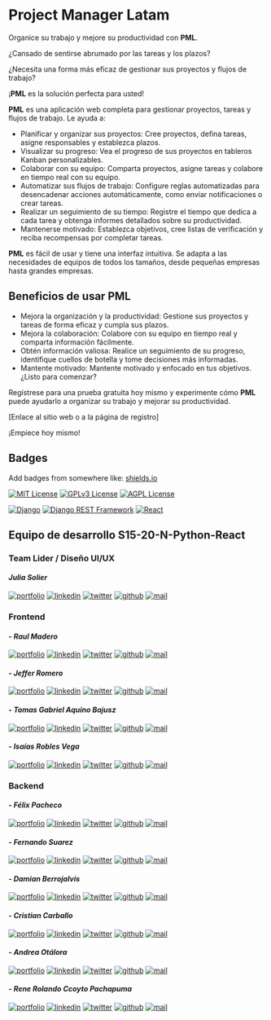 # Project Manager Latam

Organice su trabajo y mejore su productividad con **PML**.

¿Cansado de sentirse abrumado por las tareas y los plazos?

¿Necesita una forma más eficaz de gestionar sus proyectos y flujos de trabajo?

¡**PML** es la solución perfecta para usted!

**PML** es una aplicación web completa para gestionar proyectos, tareas y flujos de trabajo. Le ayuda a:

- Planificar y organizar sus proyectos: Cree proyectos, defina tareas, asigne responsables y establezca plazos.
- Visualizar su progreso: Vea el progreso de sus proyectos en tableros Kanban personalizables.
- Colaborar con su equipo: Comparta proyectos, asigne tareas y colabore en tiempo real con su equipo.
- Automatizar sus flujos de trabajo: Configure reglas automatizadas para desencadenar acciones automáticamente, como enviar notificaciones o crear tareas.
- Realizar un seguimiento de su tiempo: Registre el tiempo que dedica a cada tarea y obtenga informes detallados sobre su productividad.
- Mantenerse motivado: Establezca objetivos, cree listas de verificación y reciba recompensas por completar tareas.

**PML** es fácil de usar y tiene una interfaz intuitiva. Se adapta a las necesidades de equipos de todos los tamaños, desde pequeñas empresas hasta grandes empresas.

## Beneficios de usar **PML**

- Mejora la organización y la productividad: Gestione sus proyectos y tareas de forma eficaz y cumpla sus plazos.
- Mejora la colaboración: Colabore con su equipo en tiempo real y comparta información fácilmente.
- Obtén información valiosa: Realice un seguimiento de su progreso, identifique cuellos de botella y tome decisiones más informadas.
- Mantente motivado: Mantente motivado y enfocado en tus objetivos.
  ¿Listo para comenzar?

Regístrese para una prueba gratuita hoy mismo y experimente cómo **PML** puede ayudarlo a organizar su trabajo y mejorar su productividad.

[Enlace al sitio web o a la página de registro]

¡Empiece hoy mismo!

## Badges

Add badges from somewhere like: [shields.io](https://shields.io/)

[![MIT License](https://img.shields.io/badge/License-MIT-green.svg)](https://choosealicense.com/licenses/mit/)
[![GPLv3 License](https://img.shields.io/badge/License-GPL%20v3-yellow.svg)](https://opensource.org/licenses/)
[![AGPL License](https://img.shields.io/badge/license-AGPL-blue.svg)](http://www.gnu.org/licenses/agpl-3.0)

[![Django](https://img.shields.io/badge/Django-5.0.3-blue.svg)](https://www.djangoproject.com/)
[![Django REST Framework](https://img.shields.io/badge/Django%20REST%20Framework-v3.15.1-orange.svg)](https://www.django-rest-framework.org/)
[![React](https://img.shields.io/badge/React-18.2.0-blue.svg)](https://reactjs.org/)

## Equipo de desarrollo S15-20-N-Python-React

### Team Lider / Diseño UI/UX

#### _Julia Solier_

[![portfolio](https://img.shields.io/badge/my_portfolio-grey?style=flat&logo=ko-fi&logoColor=white)]()
[![linkedin](https://img.shields.io/badge/linkedin-0A66C2?style=flat&logo=linkedin&logoColor=white)](https://www.linkedin.com/in/julia-solier/)
[![twitter](https://img.shields.io/badge/twitter-1DA1F2?style=flat&logo=twitter&logoColor=white)](https://twitter.com/)
[![github](https://img.shields.io/badge/github-grey?style=flat&logo=github&logoColor=white)](https://github.com/juliasolier)
[![mail](https://img.shields.io/badge/Gmail-D14836?style=flat&logo=gmail&logoColor=white)](mailto:julia.solier75@gmail.com)

### Frontend

#### - _Raul Madero_

[![portfolio](https://img.shields.io/badge/my_portfolio-grey?style=flat&logo=ko-fi&logoColor=white)](https://katherineoelsner.com/)
[![linkedin](https://img.shields.io/badge/linkedin-0A66C2?style=flat&logo=linkedin&logoColor=white)](https://www.linkedin.com/in/raulmadero/)
[![twitter](https://img.shields.io/badge/twitter-1DA1F2?style=flat&logo=twitter&logoColor=white)](https://twitter.com/)
[![github](https://img.shields.io/badge/github-grey?style=flat&logo=github&logoColor=white)](https://github.com/Raul-madero)
[![mail](https://img.shields.io/badge/Gmail-D14836?style=flat&logo=gmail&logoColor=white)](mailto:r.madero.ramire@gmail.com)

#### - _Jeffer Romero_

[![portfolio](https://img.shields.io/badge/my_portfolio-grey?style=flat&logo=ko-fi&logoColor=white)](https://katherineoelsner.com/)
[![linkedin](https://img.shields.io/badge/linkedin-0A66C2?style=flat&logo=linkedin&logoColor=white)](https://www.linkedin.com/in/jefferc-romero/)
[![twitter](https://img.shields.io/badge/twitter-1DA1F2?style=flat&logo=twitter&logoColor=white)](https://twitter.com/)
[![github](https://img.shields.io/badge/github-grey?style=flat&logo=github&logoColor=white)](https://www.github.com/Camilop4)
[![mail](https://img.shields.io/badge/Gmail-D14836?style=flat&logo=gmail&logoColor=white)](mailto:jcrp_2005@hotmail.com)

#### - _Tomas Gabriel Aquino Bajusz_

[![portfolio](https://img.shields.io/badge/my_portfolio-grey?style=flat&logo=ko-fi&logoColor=white)](https://katherineoelsner.com/)
[![linkedin](https://img.shields.io/badge/linkedin-0A66C2?style=flat&logo=linkedin&logoColor=white)](https://www.linkedin.com/in/tomas-gabriel-aquino-bajusz/)
[![twitter](https://img.shields.io/badge/twitter-1DA1F2?style=flat&logo=twitter&logoColor=white)](https://twitter.com/)
[![github](https://img.shields.io/badge/github-grey?style=flat&logo=github&logoColor=white)](https://www.github.com/TomasGaAqBz)
[![mail](https://img.shields.io/badge/Gmail-D14836?style=flat&logo=gmail&logoColor=white)](mailto:tomasaquinogabi@gmail.com)

#### - _Isaías Robles Vega_

[![portfolio](https://img.shields.io/badge/my_portfolio-grey?style=flat&logo=ko-fi&logoColor=white)](https://katherineoelsner.com/)
[![linkedin](https://img.shields.io/badge/linkedin-0A66C2?style=flat&logo=linkedin&logoColor=white)](https://www.linkedin.com/in/isaías-robles-vega-9b4b87220/)
[![twitter](https://img.shields.io/badge/twitter-1DA1F2?style=flat&logo=twitter&logoColor=white)](https://twitter.com/)
[![github](https://img.shields.io/badge/github-grey?style=flat&logo=github&logoColor=white)](https://github.com/isak4567)
[![mail](https://img.shields.io/badge/Gmail-D14836?style=flat&logo=gmail&logoColor=white)](mailto:isaiasrv44@gmail.com)

### Backend

#### - _Félix Pacheco_

[![portfolio](https://img.shields.io/badge/my_portfolio-grey?style=flat&logo=ko-fi&logoColor=white)](https://porfolio-rho-azure.vercel.app/)
[![linkedin](https://img.shields.io/badge/linkedin-0A66C2?style=flat&logo=linkedin&logoColor=white)](https://www.linkedin.com/in/felix-pacheco-lobos/)
[![twitter](https://img.shields.io/badge/twitter-1DA1F2?style=flat&logo=twitter&logoColor=white)](https://twitter.com/thoraker2)
[![github](https://img.shields.io/badge/github-grey?style=flat&logo=github&logoColor=white)](https://www.github.com/Thoraker)
[![mail](https://img.shields.io/badge/Gmail-D14836?style=flat&logo=gmail&logoColor=white)](mailto:thoraker.dev@gmail.com)

#### - _Fernando Suarez_

[![portfolio](https://img.shields.io/badge/my_portfolio-grey?style=flat&logo=ko-fi&logoColor=white)](https://katherineoelsner.com/)
[![linkedin](https://img.shields.io/badge/linkedin-0A66C2?style=flat&logo=linkedin&logoColor=white)](https://www.linkedin.com/in/fernandogabrielsuarez/)
[![twitter](https://img.shields.io/badge/twitter-1DA1F2?style=flat&logo=twitter&logoColor=white)](https://twitter.com/)
[![github](https://img.shields.io/badge/github-grey?style=flat&logo=github&logoColor=white)](https://www.github.com/fer-gab-sua)
[![mail](https://img.shields.io/badge/Gmail-D14836?style=flat&logo=gmail&logoColor=white)](mailto:fer.gab.sua@gmail.com)

#### - _Damian Berrojalvis_

[![portfolio](https://img.shields.io/badge/my_portfolio-grey?style=flat&logo=ko-fi&logoColor=white)](https://katherineoelsner.com/)
[![linkedin](https://img.shields.io/badge/linkedin-0A66C2?style=flat&logo=linkedin&logoColor=white)](https://www.linkedin.com/in/dambedev/)
[![twitter](https://img.shields.io/badge/twitter-1DA1F2?style=flat&logo=twitter&logoColor=white)](https://twitter.com/)
[![github](https://img.shields.io/badge/github-grey?style=flat&logo=github&logoColor=white)](https://www.github.com/DamBeDev)
[![mail](https://img.shields.io/badge/Gmail-D14836?style=flat&logo=gmail&logoColor=white)](mailto:d.berrojalvis@gmail.com)

#### - _Cristian Carballo_

[![portfolio](https://img.shields.io/badge/my_portfolio-grey?style=flat&logo=ko-fi&logoColor=white)](https://katherineoelsner.com/)
[![linkedin](https://img.shields.io/badge/linkedin-0A66C2?style=flat&logo=linkedin&logoColor=white)](https://www.linkedin.com/in/cristiancarballo/)
[![twitter](https://img.shields.io/badge/twitter-1DA1F2?style=flat&logo=twitter&logoColor=white)](https://twitter.com/)
[![github](https://img.shields.io/badge/github-grey?style=flat&logo=github&logoColor=white)](https://www.github.com/CristianCarballo)
[![mail](https://img.shields.io/badge/Gmail-D14836?style=flat&logo=gmail&logoColor=white)](mailto:cristian.carballo1994@gmail.com)

#### - _Andrea Otálora_

[![portfolio](https://img.shields.io/badge/my_portfolio-grey?style=flat&logo=ko-fi&logoColor=white)](https://katherineoelsner.com/)
[![linkedin](https://img.shields.io/badge/linkedin-0A66C2?style=flat&logo=linkedin&logoColor=white)](https://www.linkedin.com/in/devandrea/)
[![twitter](https://img.shields.io/badge/twitter-1DA1F2?style=flat&logo=twitter&logoColor=white)](https://twitter.com/)
[![github](https://img.shields.io/badge/github-grey?style=flat&logo=github&logoColor=white)](https://www.github.com/titaotalora)
[![mail](https://img.shields.io/badge/Gmail-D14836?style=flat&logo=gmail&logoColor=white)](mailto:andreaotalora9509@gmail.com)

#### - _Rene Rolando Ccoyto Pachapuma_

[![portfolio](https://img.shields.io/badge/my_portfolio-grey?style=flat&logo=ko-fi&logoColor=white)](https://katherineoelsner.com/)
[![linkedin](https://img.shields.io/badge/linkedin-0A66C2?style=flat&logo=linkedin&logoColor=white)](https://www.linkedin.com/in/rene-rolando-ccoyto-pachapuma-7b94472a2/)
[![twitter](https://img.shields.io/badge/twitter-1DA1F2?style=flat&logo=twitter&logoColor=white)](https://twitter.com/)
[![github](https://img.shields.io/badge/github-grey?style=flat&logo=github&logoColor=white)](https://www.github.com/cometas321)
[![mail](https://img.shields.io/badge/Gmail-D14836?style=flat&logo=gmail&logoColor=white)](mailto:renerolando321@gmail.com)
